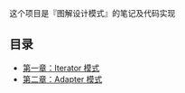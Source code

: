 这个项目是『图解设计模式』的笔记及代码实现

## 目录

- [第一章：Iterator 模式](https://github.com/N0nb0at/design-pattern/tree/dev/src/main/java/cn/n0nb0at/designpattern/chapter_01_iterator)
- [第二章：Adapter 模式](https://github.com/N0nb0at/design-pattern/tree/dev/src/main/java/cn/n0nb0at/designpattern/chapter_01_adapter)
